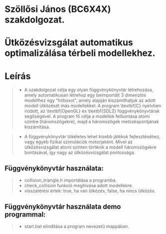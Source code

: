 # Szöllősi János (BC6X4X) szakdolgozat.

# Ütközésvizsgálat automatikus optimalizálása térbeli modellekhez.

# Leírás

> - A szakdolgozat célja egy olyan függvénykönyvtár létrehozása, amely automatikusan létrehoz egy beimportált 3 dimenziós modellhez egy "hitboxot", amely alapján kiszámíthatjuk az adott modell ütközését más modellekkel. A program \textbf{C} nyelvben íródott, az \textbf{OpenGL} és \textbf{SDL2} függvénykönyvtárak segítségével. A program fő célja a modellek felbontása atomi szintre (háromszögekre), majd a háromszögek metszéspontjának kiszámítása.

> - A függvénykönyvtár tökéletes lehet kisebb játékok fejlesztéséhez, vagy egyéb fizikai szimulációk motorjaként. Mivel az ütközésvizsgálat atomi szinten történik a modell háromszögekre bontásával, így nagy az ütközésvizsgálat pontossága.


## Függvénykönyvtár használata:
> - collision_triangle.h importálása a programba.
> - check_collision funkció meghívása adott modellekre.
> - visszatérési értek: true, ha van ütközés, false, ha nincs ütközés.

## Függvénykönyvtár használata demo programmal:
> - start.bat elindítása a program nevezetű mappában.